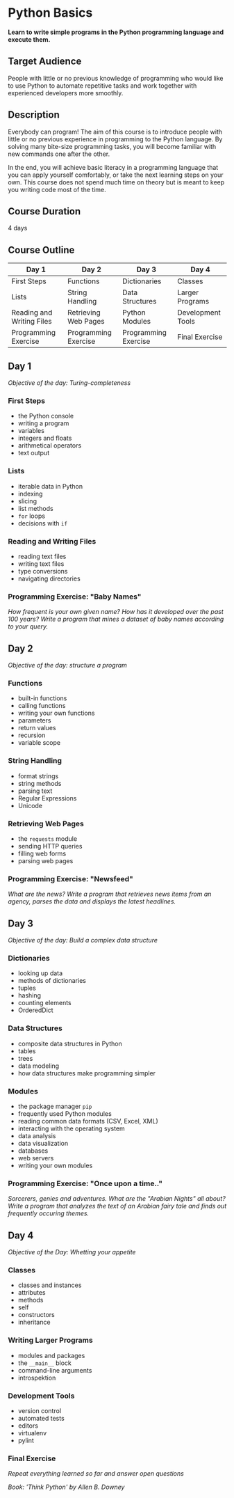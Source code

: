 
# Python Basics

**Learn to write simple programs in the Python programming language and execute them.**

## Target Audience

People with little or no previous knowledge of programming who would like to use Python to automate repetitive tasks and work together with experienced developers more smoothly.

## Description

Everybody can program! The aim of this course is to introduce people with little or no previous experience in programming to the Python language. By solving many bite-size programming tasks, you will become familiar with new commands one after the other.

In the end, you will achieve basic literacy in a programming language that you can apply yourself comfortably, or take the next learning steps on your own.
This course does not spend much time on theory but is meant to keep you writing code most of the time.


## Course Duration

4 days

## Course Outline

| Day 1 | Day 2 | Day 3 | Day 4 |
|-------|-------|-------|-------|
| First Steps   | Functions | Dictionaries | Classes |
| Lists         | String Handling | Data Structures | Larger Programs |
| Reading and Writing Files | Retrieving Web Pages | Python Modules | Development Tools |
| Programming Exercise | Programming Exercise | Programming Exercise | Final Exercise |

## Day 1

*Objective of the day: Turing-completeness*

### First Steps

* the Python console
* writing a program
* variables
* integers and floats
* arithmetical operators
* text output

### Lists

* iterable data in Python
* indexing
* slicing
* list methods
* `for` loops
* decisions with `if`

### Reading and Writing Files

* reading text files
* writing text files
* type conversions
* navigating directories

### Programming Exercise: "Baby Names"

*How frequent is your own given name? How has it developed over the past 100 years? Write a program that mines a dataset of baby names according to your query.*

## Day 2

*Objective of the day: structure a program*

### Functions

* built-in functions
* calling functions
* writing your own functions
* parameters
* return values
* recursion
* variable scope

### String Handling

* format strings
* string methods
* parsing text
* Regular Expressions
* Unicode

### Retrieving Web Pages

* the `requests` module
* sending HTTP queries
* filling web forms
* parsing web pages

### Programming Exercise: "Newsfeed"

*What are the news? Write a program that retrieves news items from an agency, parses the data and displays the latest headlines.*

## Day 3

*Objective of the day: Build a complex data structure*

### Dictionaries

* looking up data
* methods of dictionaries
* tuples
* hashing
* counting elements
* OrderedDict

### Data Structures

* composite data structures in Python
* tables
* trees
* data modeling
* how data structures make programming simpler

### Modules

* the package manager `pip`
* frequently used Python modules
* reading common data formats (CSV, Excel, XML)
* interacting with the operating system
* data analysis
* data visualization
* databases
* web servers
* writing your own modules

### Programming Exercise: "Once upon a time.."

*Sorcerers, genies and adventures. What are the *"Arabian Nights"* all about? Write a program that analyzes the text of an Arabian fairy tale and finds out frequently occuring themes.*


## Day 4

*Objective of the Day: Whetting your appetite*

### Classes

* classes and instances
* attributes
* methods
* self
* constructors
* inheritance

### Writing Larger Programs

* modules and packages
* the `__main__` block
* command-line arguments
* introspektion

### Development Tools

* version control
* automated tests
* editors
* virtualenv
* pylint

### Final Exercise

*Repeat everything learned so far and answer open questions*


*Book: 'Think Python' by Allen B. Downey*
